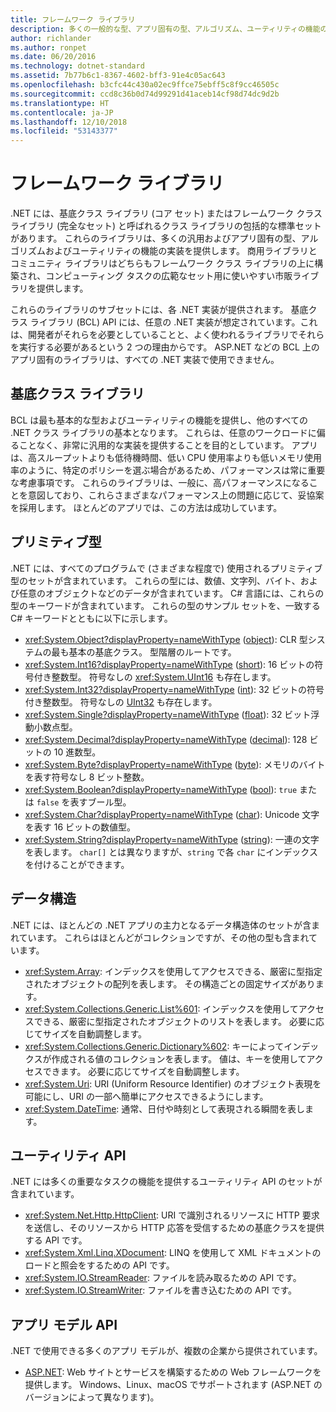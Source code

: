 ```yaml
---
title: フレームワーク ライブラリ
description: 多くの一般的な型、アプリ固有の型、アルゴリズム、ユーティリティの機能の実装を提供しているライブラリについて説明します。
author: richlander
ms.author: ronpet
ms.date: 06/20/2016
ms.technology: dotnet-standard
ms.assetid: 7b77b6c1-8367-4602-bff3-91e4c05ac643
ms.openlocfilehash: b3cfc44c430a02ec9ffce75ebff5c8f9cc46505c
ms.sourcegitcommit: ccd8c36b0d74d99291d41aceb14cf98d74dc9d2b
ms.translationtype: HT
ms.contentlocale: ja-JP
ms.lasthandoff: 12/10/2018
ms.locfileid: "53143377"
---
```

# <a name="framework-libraries"></a>フレームワーク ライブラリ

.NET には、基底クラス ライブラリ (コア セット) またはフレームワーク クラス ライブラリ (完全なセット) と呼ばれるクラス ライブラリの包括的な標準セットがあります。 これらのライブラリは、多くの汎用およびアプリ固有の型、アルゴリズムおよびユーティリティの機能の実装を提供します。 商用ライブラリとコミュニティ ライブラリはどちらもフレームワーク クラス ライブラリの上に構築され、コンピューティング タスクの広範なセット用に使いやすい市販ライブラリを提供します。

これらのライブラリのサブセットには、各 .NET 実装が提供されます。 基底クラス ライブラリ (BCL) API には、任意の .NET 実装が想定されています。これは、開発者がそれらを必要としていることと、よく使われるライブラリでそれらを実行する必要があるという 2 つの理由からです。 ASP.NET などの BCL 上のアプリ固有のライブラリは、すべての .NET 実装で使用できません。

## <a name="base-class-libraries"></a>基底クラス ライブラリ

BCL は最も基本的な型およびユーティリティの機能を提供し、他のすべての .NET クラス ライブラリの基本となります。 これらは、任意のワークロードに偏ることなく、非常に汎用的な実装を提供することを目的としています。 アプリは、高スループットよりも低待機時間、低い CPU 使用率よりも低いメモリ使用率のように、特定のポリシーを選ぶ場合があるため、パフォーマンスは常に重要な考慮事項です。 これらのライブラリは、一般に、高パフォーマンスになることを意図しており、これらさまざまなパフォーマンス上の問題に応じて、妥協案を採用します。 ほとんどのアプリでは、この方法は成功しています。

## <a name="primitive-types"></a>プリミティブ型

.NET には、すべてのプログラムで (さまざまな程度で) 使用されるプリミティブ型のセットが含まれています。 これらの型には、数値、文字列、バイト、および任意のオブジェクトなどのデータが含まれています。 C# 言語には、これらの型のキーワードが含まれています。 これらの型のサンプル セットを、一致する C# キーワードとともに以下に示します。

* <xref:System.Object?displayProperty=nameWithType> ([object](../csharp/language-reference/keywords/object.md)): CLR 型システムの最も基本の基底クラス。 型階層のルートです。
* <xref:System.Int16?displayProperty=nameWithType> ([short](../csharp/language-reference/keywords/short.md)): 16 ビットの符号付き整数型。 符号なしの <xref:System.UInt16> も存在します。
* <xref:System.Int32?displayProperty=nameWithType> ([int](../csharp/language-reference/keywords/int.md)): 32 ビットの符号付き整数型。 符号なしの [UInt32](../csharp/language-reference/keywords/uint.md) も存在します。
* <xref:System.Single?displayProperty=nameWithType> ([float](../csharp/language-reference/keywords/float.md)): 32 ビット浮動小数点型。
* <xref:System.Decimal?displayProperty=nameWithType> ([decimal](../csharp/language-reference/keywords/decimal.md)): 128 ビットの 10 進数型。
* <xref:System.Byte?displayProperty=nameWithType> ([byte](../csharp/language-reference/keywords/byte.md)): メモリのバイトを表す符号なし 8 ビット整数。
* <xref:System.Boolean?displayProperty=nameWithType> ([bool](../csharp/language-reference/keywords/bool.md)): `true` または `false` を表すブール型。
* <xref:System.Char?displayProperty=nameWithType> ([char](../csharp/language-reference/keywords/char.md)): Unicode 文字を表す 16 ビットの数値型。
* <xref:System.String?displayProperty=nameWithType> ([string](../csharp/language-reference/keywords/string.md)): 一連の文字を表します。 `char[]` とは異なりますが、`string` で各 `char` にインデックスを付けることができます。

## <a name="data-structures"></a>データ構造

.NET には、ほとんどの .NET アプリの主力となるデータ構造体のセットが含まれています。 これらはほとんどがコレクションですが、その他の型も含まれています。

*   <xref:System.Array>: インデックスを使用してアクセスできる、厳密に型指定されたオブジェクトの配列を表します。 その構造ごとの固定サイズがあります。
*   <xref:System.Collections.Generic.List%601>: インデックスを使用してアクセスできる、厳密に型指定されたオブジェクトのリストを表します。 必要に応じてサイズを自動調整します。
*   <xref:System.Collections.Generic.Dictionary%602>: キーによってインデックスが作成される値のコレクションを表します。 値は、キーを使用してアクセスできます。 必要に応じてサイズを自動調整します。
*   <xref:System.Uri>: URI (Uniform Resource Identifier) のオブジェクト表現を可能にし、URI の一部へ簡単にアクセスできるようにします。
*   <xref:System.DateTime>: 通常、日付や時刻として表現される瞬間を表します。

## <a name="utility-apis"></a>ユーティリティ API

.NET には多くの重要なタスクの機能を提供するユーティリティ API のセットが含まれています。

*   <xref:System.Net.Http.HttpClient>: URI で識別されるリソースに HTTP 要求を送信し、そのリソースから HTTP 応答を受信するための基底クラスを提供する API です。
*   <xref:System.Xml.Linq.XDocument>: LINQ を使用して XML ドキュメントのロードと照会をするための API です。
*   <xref:System.IO.StreamReader>: ファイルを読み取るための API です。 
*   <xref:System.IO.StreamWriter>: ファイルを書き込むための API です。

## <a name="app-model-apis"></a>アプリ モデル API

.NET で使用できる多くのアプリ モデルが、複数の企業から提供されています。

*   [ASP.NET](https://www.asp.net): Web サイトとサービスを構築するための Web フレームワークを提供します。 Windows、Linux、macOS でサポートされます (ASP.NET のバージョンによって異なります)。
